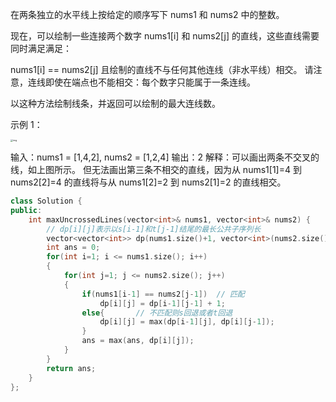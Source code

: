 在两条独立的水平线上按给定的顺序写下 nums1 和 nums2 中的整数。

现在，可以绘制一些连接两个数字 nums1[i] 和 nums2[j] 的直线，这些直线需要同时满足满足：

 nums1[i] == nums2[j]
且绘制的直线不与任何其他连线（非水平线）相交。
请注意，连线即使在端点也不能相交：每个数字只能属于一条连线。

以这种方法绘制线条，并返回可以绘制的最大连线数。

 

示例 1：

<img src="https://assets.leetcode.com/uploads/2019/04/26/142.png" alt="img" style="zoom: 25%;" />




输入：nums1 = [1,4,2], nums2 = [1,2,4]
输出：2
解释：可以画出两条不交叉的线，如上图所示。 
但无法画出第三条不相交的直线，因为从 nums1[1]=4 到 nums2[2]=4 的直线将与从 nums1[2]=2 到 nums2[1]=2 的直线相交。



```c++
class Solution {
public:
    int maxUncrossedLines(vector<int>& nums1, vector<int>& nums2) {
        // dp[i][j]表示以s[i-1]和t[j-1]结尾的最长公共子序列长
        vector<vector<int>> dp(nums1.size()+1, vector<int>(nums2.size()+1, 0));
        int ans = 0;
        for(int i=1; i <= nums1.size(); i++)
        {
            for(int j=1; j <= nums2.size(); j++)
            {
                if(nums1[i-1] == nums2[j-1])  // 匹配
                    dp[i][j] = dp[i-1][j-1] + 1;
                else{       // 不匹配则s回退或者t回退
                    dp[i][j] = max(dp[i-1][j], dp[i][j-1]);
                }
                ans = max(ans, dp[i][j]);
            }
        }
        return ans;
    }
};
```

